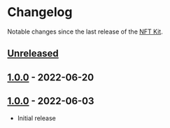 # Changelog

Notable changes since the last release of the [NFT Kit](https://github.com/walt-id/waltid-nftkit). 

## [Unreleased]

## [1.0.0] - 2022-06-20

## [1.0.0] - 2022-06-03

-   Initial release

[Unreleased]: https://github.com/walt-id/waltid-nftkit/compare/1.0.0...HEAD

[1.0.0]: https://github.com/walt-id/waltid-nftkit/compare/1.0.0...1.0.0

[1.0.0]: https://github.com/walt-id/waltid-nftkit/compare/ab0cbd48ee52bf748f15a817162cfbb1da448348...1.0.0
